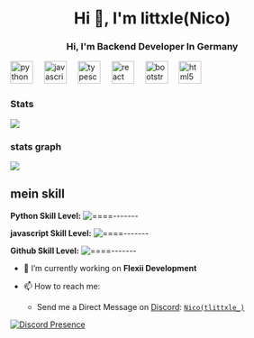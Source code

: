 <h1 align="center">Hi 👋, I'm littxle(Nico)</h1>
<h3 align="center">Hi, I'm Backend Developer In Germany</h3>


<div align="left">
  <img src="https://cdn.jsdelivr.net/gh/devicons/devicon/icons/python/python-original.svg" height="40" alt="python logo"  />
  <img width="12" />
  <img src="https://cdn.jsdelivr.net/gh/devicons/devicon/icons/javascript/javascript-original.svg" height="40" alt="javascript logo"  />
  <img width="12" />
  <img src="https://cdn.jsdelivr.net/gh/devicons/devicon/icons/typescript/typescript-original.svg" height="40" alt="typescript logo"  />
  <img width="12" />
  <img src="https://cdn.jsdelivr.net/gh/devicons/devicon/icons/react/react-original.svg" height="40" alt="react logo"  />
  <img width="12" />
  <img src="https://cdn.jsdelivr.net/gh/devicons/devicon/icons/bootstrap/bootstrap-original.svg" height="40" alt="bootstrap logo"  />
  <img width="12" />
  <img src="https://cdn.jsdelivr.net/gh/devicons/devicon/icons/html5/html5-original.svg" height="40" alt="html5 logo"  />
</div>

### Stats
[![](https://github-readme-stats.vercel.app/api?username=littxle&theme=dracula&count_private=true&show_icons=true&hide=contribs)](https://github.com/littxle)
###  stats graph
[![](https://github-readme-stats.vercel.app/api/top-langs?username=littxle&locale=en&hide_title=false&layout=compact&card_width=320&langs_count=5&theme=dracula&hide_border=false&order=2)](https://github.com/littxle)

## mein skill
**Python Skill Level:** ![====-------](https://progress-bar.dev/100/)


**javascript Skill Level:** ![====-------](https://progress-bar.dev/70/)

**Github Skill Level:** ![====-------](https://progress-bar.dev/100/)


- 🔭 I’m currently working on **Flexii Development**

- 📫 How to reach me:
  
   - Send me a Direct Message on [Discord](https://discord.com): [`Nico(tlittxle_)`](https://discord.com/users/817435791079768105) 
  

[![Discord Presence](https://lanyard.cnrad.dev/api/817435791079768105)](https://discord.com/users/817435791079768105)















